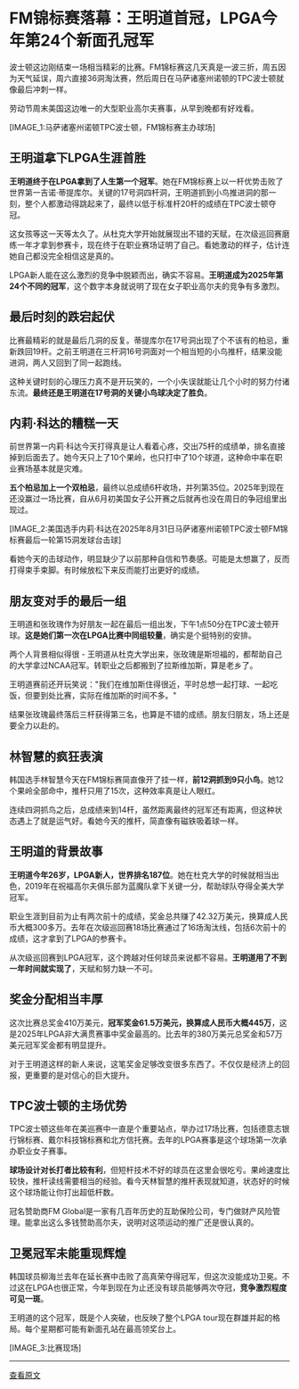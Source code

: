 # FM锦标赛落幕：王明道首冠，LPGA今年第24个新面孔冠军

波士顿这边刚结束一场相当精彩的比赛。FM锦标赛这几天真是一波三折，周五因为天气延误，周六直接36洞淘汰赛，然后周日在马萨诸塞州诺顿的TPC波士顿就像最后冲刺一样。

劳动节周末美国这边唯一的大型职业高尔夫赛事，从早到晚都有好戏看。

[IMAGE_1:马萨诸塞州诺顿TPC波士顿，FM锦标赛主办球场]

## 王明道拿下LPGA生涯首胜

**王明道终于在LPGA拿到了人生第一个冠军**。她在FM锦标赛上以一杆优势击败了世界第一吉诺·蒂提库尔。关键的17号洞四杆洞，王明道抓到小鸟推进洞的那一刻，整个人都激动得跳起来了，最终以低于标准杆20杆的成绩在TPC波士顿夺冠。

这女孩等这一天等太久了。从杜克大学开始就展现出不错的天赋，在次级巡回赛磨练一年才拿到参赛卡，现在终于在职业赛场证明了自己。看她激动的样子，估计连她自己都没完全相信这是真的。

LPGA新人能在这么激烈的竞争中脱颖而出，确实不容易。**王明道成为2025年第24个不同的冠军**，这个数字本身就说明了现在女子职业高尔夫的竞争有多激烈。

## 最后时刻的跌宕起伏

比赛最精彩的就是最后几洞的反复。蒂提库尔在17号洞出现了个不该有的柏忌，重新跌回19杆。之前王明道在三杆洞16号洞面对一个相当短的小鸟推杆，结果没能进洞，两人又回到了同一起跑线。

这种关键时刻的心理压力真不是开玩笑的，一个小失误就能让几个小时的努力付诸东流。**最终还是王明道在17号洞的关键小鸟球决定了胜负**。

## 内莉·科达的糟糕一天

前世界第一内莉·科达今天打得真是让人看着心疼，交出75杆的成绩单，排名直接掉到后面去了。她今天只上了10个果岭，也只打中了10个球道，这种命中率在职业赛场基本就是灾难。

**五个柏忌加上一个双柏忌**，最终以总成绩6杆收场，并列第35位。2025年到现在还没赢过一场比赛，自从6月初美国女子公开赛之后就再也没在周日的争冠组里出现过。

[IMAGE_2:美国选手内莉·科达在2025年8月31日马萨诸塞州诺顿TPC波士顿FM锦标赛最后一轮第15洞发球台击球]

看她今天的击球动作，明显缺少了以前那种自信和节奏感。可能是太想赢了，反而打得束手束脚。有时候放松下来反而能打出更好的成绩。

## 朋友变对手的最后一组

王明道和张玫瑰作为好朋友一起在最后一组出发，下午1点50分在TPC波士顿开球。**这是她们第一次在LPGA比赛中同组较量**，确实是个挺特别的安排。

两个人背景相似得很 - 王明道从杜克大学出来，张玫瑰是斯坦福的，都帮助自己的大学拿过NCAA冠军。转职业之后都搬到了拉斯维加斯，算是老乡了。

王明道赛前还开玩笑说："我们在维加斯住得很近，平时总想一起打球、一起吃饭，但要到处比赛，实际在维加斯的时间不多。"

结果张玫瑰最终落后三杆获得第三名，也算是不错的成绩。朋友归朋友，场上还是要全力以赴的。

## 林智慧的疯狂表演

韩国选手林智慧今天在FM锦标赛简直像开了挂一样，**前12洞抓到9只小鸟**。她12个果岭全部命中，推杆只用了15次，这种效率真是让人眼红。

连续四洞抓鸟之后，总成绩来到14杆，虽然距离最终的冠军还有距离，但这种状态遇上了就是运气好。看她今天的推杆，简直像有磁铁吸着球一样。

## 王明道的背景故事

**王明道今年26岁，LPGA新人，世界排名187位**。她在杜克大学的时候就相当出色，2019年在祝福高尔夫俱乐部为蓝魔队拿下关键一分，帮助球队夺得全美大学冠军。

职业生涯到目前为止有两次前十的成绩，奖金总共赚了42.32万美元，换算成人民币大概300多万。去年在次级巡回赛18场比赛通过了16场淘汰线，包括6次前十的成绩，这才拿到了LPGA的参赛卡。

从次级巡回赛到LPGA冠军，这个跨越对任何球员来说都不容易。**王明道用了不到一年时间就实现了**，天赋和努力缺一不可。

## 奖金分配相当丰厚

这次比赛总奖金410万美元，**冠军奖金61.5万美元，换算成人民币大概445万**，这是2025年LPGA非大满贯赛事中奖金最高的。比去年的380万美元总奖金和57万美元冠军奖金都有明显提升。

对于王明道这样的新人来说，这笔奖金足够改变很多东西了。不仅仅是经济上的回报，更重要的是对信心的巨大提升。

## TPC波士顿的主场优势

TPC波士顿这些年在美巡赛中一直是个重要站点，举办过17场比赛，包括德意志银行锦标赛、戴尔科技锦标赛和北方信托赛。去年的LPGA赛事是这个球场第一次承办职业女子赛事。

**球场设计对长打者比较有利**，但短杆技术不好的球员在这里会很吃亏。果岭速度比较快，推杆读线需要相当的经验。看今天林智慧的推杆表现就知道，状态好的时候这个球场能让你打出超低杆数。

冠名赞助商FM Global是一家有几百年历史的互助保险公司，专门做财产风险管理。能拿出这么多钱赞助高尔夫，说明对这项运动的推广还是很认真的。

## 卫冕冠军未能重现辉煌

韩国球员柳海兰去年在延长赛中击败了高真荣夺得冠军，但这次没能成功卫冕。不过这在LPGA也很正常，今年到现在为止还没有球员能够两次夺冠，**竞争激烈程度可见一斑**。

王明道的这个冠军，既是个人突破，也反映了整个LPGA tour现在群雄并起的格局。每个星期都可能有新面孔站在最高领奖台上。

[IMAGE_3:比赛现场]

---

[查看原文](https://golfweek.usatoday.com/story/sports/golf/lpga/2025/08/31/fm-championship-leaderboard-updates-scores-highlights-lpga/85893024007/)